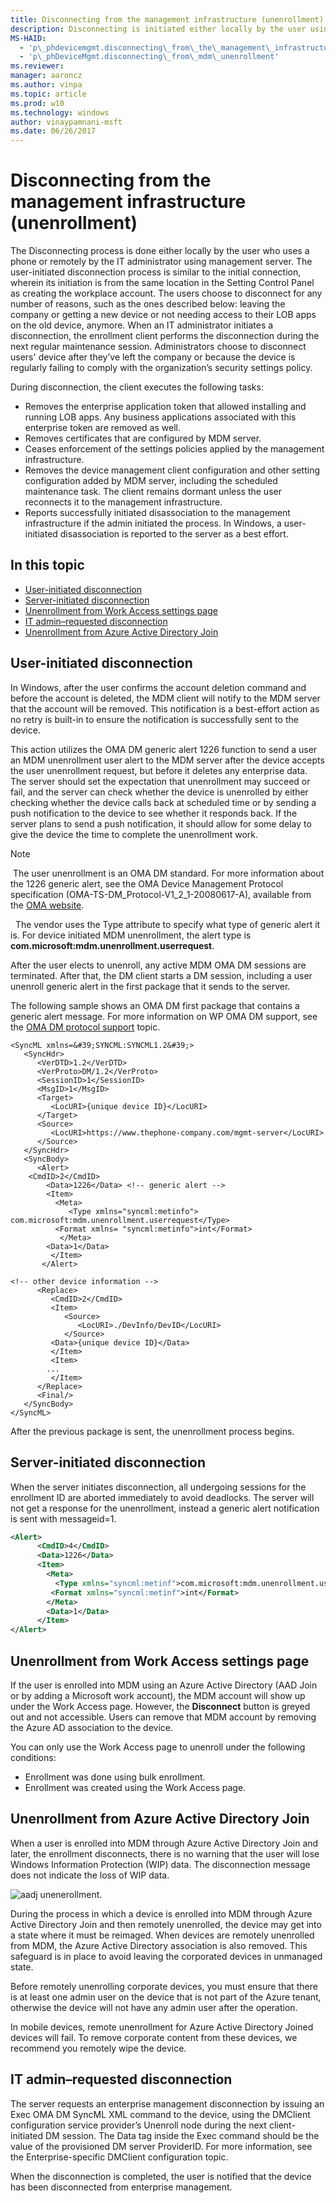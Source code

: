 ```yaml
---
title: Disconnecting from the management infrastructure (unenrollment)
description: Disconnecting is initiated either locally by the user using a phone or remotely by the IT admin using management server.
MS-HAID: 
  - 'p\_phdevicemgmt.disconnecting\_from\_the\_management\_infrastructure\_\_unenrollment\_'
  - 'p\_phDeviceMgmt.disconnecting\_from\_mdm\_unenrollment'
ms.reviewer: 
manager: aaroncz
ms.author: vinpa
ms.topic: article
ms.prod: w10
ms.technology: windows
author: vinaypamnani-msft
ms.date: 06/26/2017
---
```


# Disconnecting from the management infrastructure (unenrollment)

The Disconnecting process is done either locally by the user who uses a phone or remotely by the IT administrator using management server. The user-initiated disconnection process is similar to the initial connection, wherein its initiation is from the same location in the Setting Control Panel as creating the workplace account. 
The users choose to disconnect for any number of reasons, such as the ones described below: leaving the company or getting a new device or not needing access to their LOB apps on the old device, anymore. When an IT administrator initiates a disconnection, the enrollment client performs the disconnection during the next regular maintenance session. Administrators choose to disconnect users' device after they’ve left the company or because the device is regularly failing to comply with the organization’s security settings policy.

During disconnection, the client executes the following tasks:

-   Removes the enterprise application token that allowed installing and running LOB apps. Any business applications associated with this enterprise token are removed as well.
-   Removes certificates that are configured by MDM server.
-   Ceases enforcement of the settings policies applied by the management infrastructure.
-   Removes the device management client configuration and other setting configuration added by MDM server, including the scheduled maintenance task. The client remains dormant unless the user reconnects it to the management infrastructure.
-   Reports successfully initiated disassociation to the management infrastructure if the admin initiated the process. In Windows, a user-initiated disassociation is reported to the server as a best effort.


## In this topic

-   [User-initiated disconnection](#user-initiated-disconnection)
-   [Server-initiated disconnection](#server-initiated-disconnection)
-   [Unenrollment from Work Access settings page](#unenrollment-from-work-access-settings-page)
-   [IT admin–requested disconnection](#it-admin-requested-disconnection)
-   [Unenrollment from Azure Active Directory Join](#dataloss)


## User-initiated disconnection

In Windows, after the user confirms the account deletion command and before the account is deleted, the MDM client will notify to the MDM server that the account will be removed. This notification is a best-effort action as no retry is built-in to ensure the notification is successfully sent to the device.

This action utilizes the OMA DM generic alert 1226 function to send a user an MDM unenrollment user alert to the MDM server after the device accepts the user unenrollment request, but before it deletes any enterprise data. The server should set the expectation that unenrollment may succeed or fail, and the server can check whether the device is unenrolled by either checking whether the device calls back at scheduled time or by sending a push notification to the device to see whether it responds back. If the server plans to send a push notification, it should allow for some delay to give the device the time to complete the unenrollment work.

> [!NOTE]
> The user unenrollment is an OMA DM standard. For more information about the 1226 generic alert, see the OMA Device Management Protocol specification (OMA-TS-DM\_Protocol-V1\_2\_1-20080617-A), available from the [OMA website](https://www.openmobilealliance.org/release/DM/V1_1_2-20031209-A/).

 
The vendor uses the Type attribute to specify what type of generic alert it is. For device initiated MDM unenrollment, the alert type is **com.microsoft:mdm.unenrollment.userrequest**.

After the user elects to unenroll, any active MDM OMA DM sessions are terminated. After that, the DM client starts a DM session, including a user unenroll generic alert in the first package that it sends to the server.

The following sample shows an OMA DM first package that contains a generic alert message. For more information on WP OMA DM support, see the [OMA DM protocol support](oma-dm-protocol-support.md) topic.

```
<SyncML xmlns=&#39;SYNCML:SYNCML1.2&#39;>
   <SyncHdr>
      <VerDTD>1.2</VerDTD>
      <VerProto>DM/1.2</VerProto>
      <SessionID>1</SessionID>
      <MsgID>1</MsgID>
      <Target>
         <LocURI>{unique device ID}</LocURI>
      </Target>
      <Source>
         <LocURI>https://www.thephone-company.com/mgmt-server</LocURI>
      </Source>
   </SyncHdr>
   <SyncBody>
      <Alert>
    <CmdID>2</CmdID>
        <Data>1226</Data> <!-- generic alert -->
        <Item>
          <Meta>
             <Type xmlns="syncml:metinfo"> com.microsoft:mdm.unenrollment.userrequest</Type>
          <Format xmlns= "syncml:metinfo">int</Format>
           </Meta>
        <Data>1</Data>
         </Item>
       </Alert>

<!-- other device information -->
      <Replace>
         <CmdID>2</CmdID>
         <Item>
            <Source>
               <LocURI>./DevInfo/DevID</LocURI>
            </Source>
         <Data>{unique device ID}</Data>
         </Item>
         <Item>
        ...
         </Item>
      </Replace>
      <Final/>
   </SyncBody>
</SyncML>
```

After the previous package is sent, the unenrollment process begins.


## Server-initiated disconnection

When the server initiates disconnection, all undergoing sessions for the enrollment ID are aborted immediately to avoid deadlocks. The server will not get a response for the unenrollment, instead a generic alert notification is sent with messageid=1.

```xml
<Alert>
      <CmdID>4</CmdID>
      <Data>1226</Data>
      <Item>
        <Meta>
          <Type xmlns="syncml:metinf">com.microsoft:mdm.unenrollment.userrequest</Type>
         <Format xmlns="syncml:metinf">int</Format>
        </Meta>
        <Data>1</Data>
      </Item>
</Alert>
```


<a href="" id="work-access"></a>
## Unenrollment from Work Access settings page

If the user is enrolled into MDM using an Azure Active Directory (AAD Join or by adding a Microsoft work account), the MDM account will show up under the Work Access page. However, the **Disconnect** button is greyed out and not accessible. Users can remove that MDM account by removing the Azure AD association to the device.

You can only use the Work Access page to unenroll under the following conditions:

-   Enrollment was done using bulk enrollment.
-   Enrollment was created using the Work Access page.


<a href="" id="dataloss"></a>
## Unenrollment from Azure Active Directory Join

When a user is enrolled into MDM through Azure Active Directory Join and later, the enrollment disconnects, there is no warning that the user will lose Windows Information Protection (WIP) data. The disconnection message does not indicate the loss of WIP data.

![aadj unenerollment.](images/azure-ad-unenrollment.png)

During the process in which a device is enrolled into MDM through Azure Active Directory Join and then remotely unenrolled, the device may get into a state where it must be reimaged. When devices are remotely unenrolled from MDM, the Azure Active Directory association is also removed. This safeguard is in place to avoid leaving the corporated devices in unmanaged state.

Before remotely unenrolling corporate devices, you must ensure that there is at least one admin user on the device that is not part of the Azure tenant, otherwise the device will not have any admin user after the operation.

In mobile devices, remote unenrollment for Azure Active Directory Joined devices will fail. To remove corporate content from these devices, we recommend you remotely wipe the device.

<a href="" id="it-admin-requested-disconnection"></a>
## IT admin–requested disconnection

The server requests an enterprise management disconnection by issuing an Exec OMA DM SyncML XML command to the device, using the DMClient configuration service provider’s Unenroll node during the next client-initiated DM session. The Data tag inside the Exec command should be the value of the provisioned DM server ProviderID. For more information, see the Enterprise-specific DMClient configuration topic.

When the disconnection is completed, the user is notified that the device has been disconnected from enterprise management.

 





